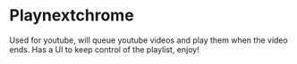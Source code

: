 # Playnextchrome

Used for youtube, will queue youtube videos and play them when the video ends. Has a UI to keep control of the playlist, enjoy!

